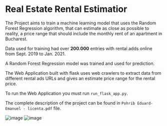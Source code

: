# Real Estate Rental Estimatior


The Project aims to train a machine learning model that uses the
Random Forest Regression algorithm, that can estimate as close as possible to 
reality, a price range that should include the monthly rent of an apartment in Bucharest.


Data used for training had over **200.000** entries with rental adds online from Sept. 2019 to Jan. 2021.

A Random Forest Regression model was trained and used for prediction.

The Web Application built with flask uses web crawlers to extract data from different rental ads URLs and 
gives an estimate price range for the rental price.

To run the Web Application you must run `run_flask_app.py`.

The complete description of the project can be found in `Pohrib Eduard-Emanuel - licenta.pdf` file.

![image](https://user-images.githubusercontent.com/38556436/152672849-4f5d4634-7155-4d82-ba3b-979fec548264.png)
![image](https://user-images.githubusercontent.com/38556436/152672863-f0b559cd-1060-476f-8c9b-a50bfba54b6c.png)

